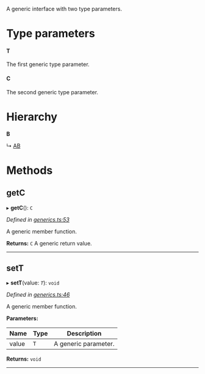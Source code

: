 

A generic interface with two type parameters.

# Type parameters
#### T 

The first generic type parameter.

#### C 

The second generic type parameter.

# Hierarchy

**B**

↳  [AB](_generics_.ab.md)

# Methods

<a id="getc"></a>

##  getC

▸ **getC**(): `C`

*Defined in [generics.ts:53](https://github.com/tgreyuk/typedoc-plugin-markdown/blob/master/test/src/generics.ts#L53)*

A generic member function.

**Returns:** `C`
A generic return value.

___
<a id="sett"></a>

##  setT

▸ **setT**(value: *`T`*): `void`

*Defined in [generics.ts:46](https://github.com/tgreyuk/typedoc-plugin-markdown/blob/master/test/src/generics.ts#L46)*

A generic member function.

**Parameters:**

| Name | Type | Description |
| ------ | ------ | ------ |
| value | `T` |  A generic parameter. |

**Returns:** `void`

___

